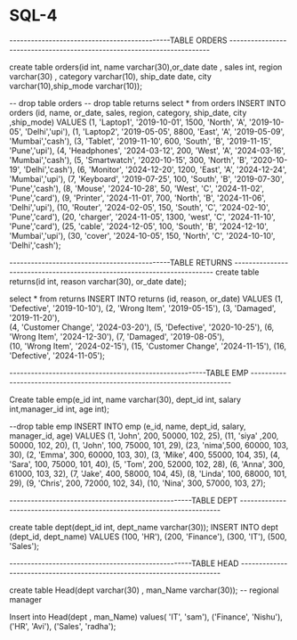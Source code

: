 # SQL-4

---------------------------------------------TABLE ORDERS ------------------------------------------------------------------------

create table orders(id int, 
name varchar(30),or_date date , sales int, region varchar(30) , category varchar(10), ship_date date, city varchar(10),ship_mode varchar(10));

 -- drop table orders 
 -- drop table  returns
   select * from   orders
 INSERT INTO orders (id, name, or_date, sales, region, category, ship_date, city ,ship_mode) VALUES
(1, 'Laptop1', '2019-10-01', 1500, 'North', 'A', '2019-10-05', 'Delhi','upi'),
(1, 'Laptop2', '2019-05-05', 8800, 'East', 'A', '2019-05-09', 'Mumbai','cash'),
(3, 'Tablet', '2019-11-10', 600, 'South', 'B', '2019-11-15', 'Pune','upi'),
(4, 'Headphones', '2024-03-12', 200, 'West', 'A', '2024-03-16', 'Mumbai','cash'),
(5, 'Smartwatch', '2020-10-15', 300, 'North', 'B', '2020-10-19', 'Delhi','cash'),
(6, 'Monitor', '2024-12-20', 1200, 'East', 'A', '2024-12-24', 'Mumbai','upi'),
(7, 'Keyboard', '2019-07-25', 100, 'South', 'B', '2019-07-30', 'Pune','cash'),
(8, 'Mouse', '2024-10-28', 50, 'West', 'C', '2024-11-02', 'Pune','card'),
(9, 'Printer', '2024-11-01', 700, 'North', 'B', '2024-11-06', 'Delhi','upi'),
(10, 'Router', '2024-02-05', 150, 'South', 'C', '2024-02-10', 'Pune','card'),
(20, 'charger', '2024-11-05', 1300, 'west', 'C', '2024-11-10', 'Pune','card'),
(25, 'cable', '2024-12-05', 100, 'South', 'B', '2024-12-10', 'Mumbai','upi'),
(30, 'cover', '2024-10-05', 150, 'North', 'C', '2024-10-10', 'Delhi','cash');

---------------------------------------------TABLE RETURNS ------------------------------------------------------------------------
create table returns(id int, 
reason varchar(30),
or_date date);
 
  select * from   returns
INSERT INTO returns (id, reason, or_date) VALUES
(1, 'Defective', '2019-10-10'), 
(2, 'Wrong Item', '2019-05-15'), 
(3, 'Damaged', '2019-11-20'),  
(4, 'Customer Change', '2024-03-20'),
(5, 'Defective', '2020-10-25'), 
(6, 'Wrong Item', '2024-12-30'),
(7, 'Damaged', '2019-08-05'),  
(10, 'Wrong Item', '2024-02-15'), 
(15, 'Customer Change', '2024-11-15'), 
(16, 'Defective', '2024-11-05');

-------------------------------------------------------TABLE EMP ------------------------------------------------------------------------


Create table emp(e_id int, name varchar(30), dept_id int, salary int,manager_id  int, age int);

--drop table emp
INSERT INTO emp (e_id, name, dept_id, salary, manager_id, age) VALUES
(1, 'John', 200, 50000, 102, 25),
(11, 'siya' ,200, 50000, 102, 20),
(1, 'John', 100, 75000, 101, 29),
(23, 'nima',500, 60000, 103, 30),
(2, 'Emma', 300, 60000, 103, 30),
(3, 'Mike', 400, 55000, 104, 35),
(4, 'Sara', 100, 75000, 101, 40),
(5, 'Tom', 200, 52000, 102, 28),
(6, 'Anna', 300, 61000, 103, 32),
(7, 'Jake', 400, 58000, 104, 45),
(8, 'Linda', 100, 68000, 101, 29),
(9, 'Chris', 200, 72000, 102, 34),
(10, 'Nina', 300, 57000, 103, 27);


---------------------------------------------------TABLE DEPT ------------------------------------------------------------------------

create table dept(dept_id int, dept_name varchar(30));
INSERT INTO dept (dept_id, dept_name) VALUES
(100, 'HR'),
(200, 'Finance'),
(300, 'IT'),
(500, 'Sales');

---------------------------------------------------TABLE HEAD ------------------------------------------------------------------------

create table Head(dept varchar(30) , man_Name varchar(30));  -- regional manager

Insert into Head(dept , man_Name)
values( 'IT', 'sam'),
('Finance', 'Nishu'),
('HR', 'Avi'),
('Sales', 'radha');
